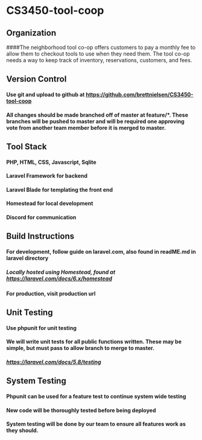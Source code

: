 # CS3450-tool-coop 

## Organization
####The neighborhood tool co-op offers customers to pay a monthly fee to allow them to checkout tools to use when they need them.  The tool co-op needs a way to keep track of inventory, reservations, customers, and fees.

## Version Control
#### Use git and upload to github at https://github.com/brettnielsen/CS3450-tool-coop
#### All changes should be made branched off of master at feature/*. These branches will be pushed to master and will be required one approving vote from another team member before it is merged to master.

## Tool Stack
#### PHP, HTML, CSS, Javascript, Sqlite
#### Laravel Framework for backend
#### Laravel Blade for templating the front end
#### Homestead for local development
#### Discord for communication


## Build Instructions
#### For development, follow guide on laravel.com, also found in readME.md in laravel directory
##### Locally hosted using Homestead, found at https://laravel.com/docs/6.x/homestead
#### For production, visit production url

## Unit Testing
#### Use phpunit for unit testing
#### We will write unit tests for all public functions written. These may be simple, but must pass to allow branch to merge to master.
##### https://laravel.com/docs/5.8/testing

## System Testing
#### Phpunit can be used for a feature test to continue system wide testing
#### New code will be thoroughly tested before being deployed
#### System testing will be done by our team to ensure all features work as they should.
